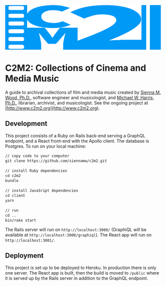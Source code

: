 <img src="/client/src/images/c2m2_logo.svg" width="100%" height="144">

# C2M2: Collections of Cinema and Media Music
A guide to archival collections of film and media music created by
[Sienna M. Wood, Ph.D.](http://siennamwood.com/), software engineer and musicologist,
and [Michael W. Harris, Ph.D.](http://www.michaelwharris.net/), librarian, archivist, and musicologist.
See the ongoing project at [http://www.c2m2.org](http://www.c2m2.org).

## Development
This project consists of a Ruby on Rails back-end serving a GraphQL endpoint, and a React front-end
with the Apollo client. The database is Postgres. To run on your local machine:
```
// copy code to your computer
git clone https://github.com/siennamw/c2m2.git

// install Ruby dependencies
cd c2m2
bundle

// install JavaSript dependencies
cd client
yarn

// run
cd ..
bin/rake start
```

The Rails server will run on `http://localhost:3000/`
(GraphiQL will be available at `http://localhost:3000/graphiql`).
The React app will run on `http://localhost:3001/`.

## Deployment
This project is set up to be deployed to Heroku.  In production there is only one server.  The React
app is built, then the build is moved to `/public` where it is served up by the Rails server in
addition to the GraphQL endpoint.
